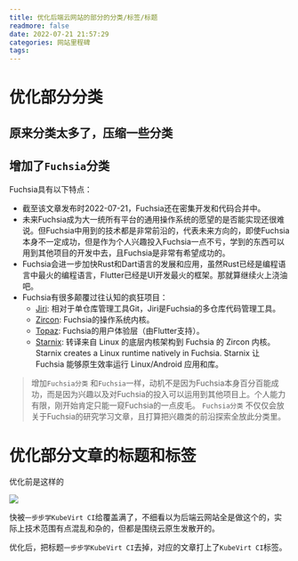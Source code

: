 ```yaml
---
title: 优化后端云网站的部分的分类/标签/标题
readmore: false
date: 2022-07-21 21:57:29
categories: 网站里程碑
tags:
---
```


# 优化部分分类

## 原来分类太多了，压缩一些分类

## 增加了`Fuchsia`分类

Fuchsia具有以下特点：
* 截至该文章发布时2022-07-21，Fuchsia还在密集开发和代码合并中。
* 未来Fuchsia成为大一统所有平台的通用操作系统的愿望的是否能实现还很难说。但Fuchsia中用到的技术都是非常前沿的，代表未来方向的，即使Fuchsia本身不一定成功，但是作为个人兴趣投入Fuchsia一点不亏，学到的东西可以用到其他项目的开发中去，且Fuchsia是非常有希望成功的。
* Fuchsia会进一步加快Rust和Dart语言的发展和应用，虽然Rust已经是编程语言中最火的编程语言，Flutter已经是UI开发最火的框架。那就算继续火上浇油吧。
* Fuchsia有很多颠覆过往认知的疯狂项目：
  * [Jiri](https://fuchsia.googlesource.com/jiri): 相对于单仓库管理工具Git，Jiri是Fuchsia的多仓库代码管理工具。
  * [Zircon](https://fuchsia.googlesource.com/fuchsia/+/refs/heads/main/zircon/): Fuchsia的操作系统内核。
  * [Topaz](https://fuchsia.googlesource.com/topaz/): Fuchsia的用户体验层（由Flutter支持）。
  * [Starnix](https://fuchsia.googlesource.com/fuchsia/+/refs/heads/main/src/proc/bin/starnix/): 转译来自 Linux 的底层内核架构到 Fuchsia 的 Zircon 内核。Starnix creates a Linux runtime natively in Fuchsia. Starnix 让 Fuchsia 能够原生效率运行 Linux/Android 应用和库。

> 增加`Fuchsia分类` 和`Fuchsia`一样，动机不是因为Fuchsia本身百分百能成功，而是因为兴趣以及对Fuchsia的投入可以运用到其他项目上。个人能力有限，刚开始肯定只能一窥Fuchsia的一点皮毛。
> `Fuchsia分类` 不仅仅会放关于Fuchsia的研究学习文章，且打算把兴趣类的前沿探索全放此分类里。



# 优化部分文章的标题和标签

优化前是这样的

![](/images/change-dir/2022-07-22-13-57-49.png)

快被`一步步学KubeVirt CI`给覆盖满了，不细看以为后端云网站全是做这个的，实际上技术范围有点混乱和杂的，但都是围绕云原生发散开的。

优化后，把标题`一步步学KubeVirt CI`去掉，对应的文章打上了`KubeVirt CI`标签。
